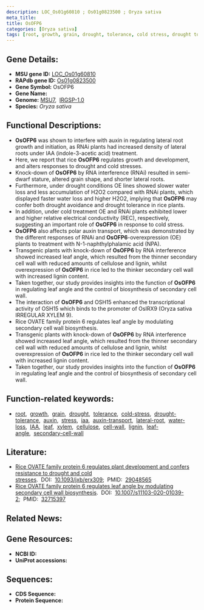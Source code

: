 ```yaml
---
description: LOC_Os01g60810 ; Os01g0823500 ; Oryza sativa
meta_title:
title: OsOFP6
categories: [Oryza sativa]
tags: [root, growth, grain, drought, tolerance, cold stress, drought tolerance, auxin, stress, iaa, auxin transport, lateral root, water loss, IAA, leaf, xylem, cellulose, cell wall, lignin, leaf angle, secondary cell wall]
---
```


## Gene Details:
- **MSU gene ID:** [LOC_Os01g60810](http://rice.uga.edu/cgi-bin/ORF_infopage.cgi?orf=LOC_Os01g60810)  
- **RAPdb gene ID:** [Os01g0823500](https://rapdb.dna.affrc.go.jp/locus/?name=Os01g0823500)  
- **Gene Symbol:** OsOFP6
- **Gene Name:**
- **Genome:**  [MSU7](http://rice.uga.edu/),&nbsp;&nbsp;[IRGSP-1.0](https://rapdb.dna.affrc.go.jp/download/irgsp1.html)
- **Species:** *Oryza sativa*

## Functional Descriptions:
   - **OsOFP6** was shown to interfere with auxin in regulating lateral root growth and initiation, as RNAi plants had increased density of lateral roots under IAA (indole-3-acetic acid) treatment.
   - Here, we report that rice **OsOFP6** regulates growth and development, and alters responses to drought and cold stresses.
   - Knock-down of **OsOFP6** by RNA interference (RNAi) resulted in semi-dwarf stature, altered grain shape, and shorter lateral roots.
   - Furthermore, under drought conditions OE lines showed slower water loss and less accumulation of H2O2 compared with RNAi plants, which displayed faster water loss and higher H2O2, implying that **OsOFP6** may confer both drought avoidance and drought tolerance in rice plants.
   - In addition, under cold treatment OE and RNAi plants exhibited lower and higher relative electrical conductivity (REC), respectively, suggesting an important role of **OsOFP6** in response to cold stress.
   - **OsOFP6** also affects polar auxin transport, which was demonstrated by the different responses of RNAi and **OsOFP6**-overexpression (OE) plants to treatment with N-1-naphthylphalamic acid (NPA).
   - Transgenic plants with knock-down of **OsOFP6** by RNA interference showed increased leaf angle, which resulted from the thinner secondary cell wall with reduced amounts of cellulose and lignin, whilst overexpression of **OsOFP6** in rice led to the thinker secondary cell wall with increased lignin content.
   - Taken together, our study provides insights into the function of **OsOFP6** in regulating leaf angle and the control of biosynthesis of secondary cell wall.
   - The interaction of **OsOFP6** and OSH15 enhanced the transcriptional activity of OSH15 which binds to the promoter of OsIRX9 (Oryza sativa IRREGULAR XYLEM 9).
   - Rice OVATE family protein 6 regulates leaf angle by modulating secondary cell wall biosynthesis.
   - Transgenic plants with knock-down of **OsOFP6** by RNA interference showed increased leaf angle, which resulted from the thinner secondary cell wall with reduced amounts of cellulose and lignin, whilst overexpression of **OsOFP6** in rice led to the thinker secondary cell wall with increased lignin content.
   - Taken together, our study provides insights into the function of **OsOFP6** in regulating leaf angle and the control of biosynthesis of secondary cell wall.

## Function-related keywords:
   - [root](/tags/root/),&nbsp;&nbsp;[growth](/tags/growth/),&nbsp;&nbsp;[grain](/tags/grain/),&nbsp;&nbsp;[drought](/tags/drought/),&nbsp;&nbsp;[tolerance](/tags/tolerance/),&nbsp;&nbsp;[cold-stress](/tags/cold-stress/),&nbsp;&nbsp;[drought-tolerance](/tags/drought-tolerance/),&nbsp;&nbsp;[auxin](/tags/auxin/),&nbsp;&nbsp;[stress](/tags/stress/),&nbsp;&nbsp;[iaa](/tags/iaa/),&nbsp;&nbsp;[auxin-transport](/tags/auxin-transport/),&nbsp;&nbsp;[lateral-root](/tags/lateral-root/),&nbsp;&nbsp;[water-loss](/tags/water-loss/),&nbsp;&nbsp;[IAA](/tags/IAA/),&nbsp;&nbsp;[leaf](/tags/leaf/),&nbsp;&nbsp;[xylem](/tags/xylem/),&nbsp;&nbsp;[cellulose](/tags/cellulose/),&nbsp;&nbsp;[cell-wall](/tags/cell-wall/),&nbsp;&nbsp;[lignin](/tags/lignin/),&nbsp;&nbsp;[leaf-angle](/tags/leaf-angle/),&nbsp;&nbsp;[secondary-cell-wall](/tags/secondary-cell-wall/)

## Literature:
   - [Rice OVATE family protein 6 regulates plant development and confers resistance to drought and cold stresses](https://www.doi.org/10.1093/jxb/erx309).&nbsp;&nbsp;DOI:&nbsp;&nbsp;[10.1093/jxb/erx309](https://www.doi.org/10.1093/jxb/erx309);&nbsp;&nbsp;PMID:&nbsp;&nbsp;[29048565](https://pubmed.ncbi.nlm.nih.gov/29048565/)
   - [Rice OVATE family protein 6 regulates leaf angle by modulating secondary cell wall biosynthesis](https://www.doi.org/10.1007/s11103-020-01039-2).&nbsp;&nbsp;DOI:&nbsp;&nbsp;[10.1007/s11103-020-01039-2](https://www.doi.org/10.1007/s11103-020-01039-2);&nbsp;&nbsp;PMID:&nbsp;&nbsp;[32715397](https://pubmed.ncbi.nlm.nih.gov/32715397/)

## Related News:

## Gene Resources:
- **NCBI ID:**  []()
- **UniProt accessions:** [](https://www.uniprot.org/uniprotkb//entry)

## Sequences:
- **CDS Sequence:**
- **Protein Sequence:**
